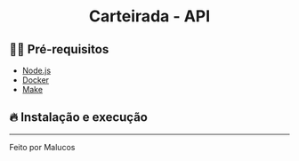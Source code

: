 <h1 align="center">
  <center>Carteirada - API
</center>
</h1>

## ✋🏻 Pré-requisitos

- [Node.js](https://nodejs.org/en/)
- [Docker](https://www.docker.com/)
- [Make](http://gnuwin32.sourceforge.net/install.html)

## 🔥 Instalação e execução

---

Feito por Malucos
